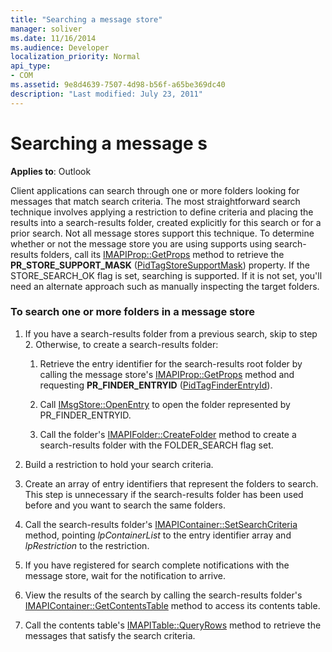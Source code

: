 ```yaml
---
title: "Searching a message store"
manager: soliver
ms.date: 11/16/2014
ms.audience: Developer
localization_priority: Normal
api_type:
- COM
ms.assetid: 9e8d4639-7507-4d98-b56f-a65be369dc40
description: "Last modified: July 23, 2011"
---
```


# Searching a message s
**Applies to**: Outlook 
  
Client applications can search through one or more folders looking for messages that match search criteria. The most straightforward search technique involves applying a restriction to define criteria and placing the results into a search-results folder, created explicitly for this search or for a prior search. Not all message stores support this technique. To determine whether or not the message store you are using supports using search-results folders, call its [IMAPIProp::GetProps](imapiprop-getprops.md) method to retrieve the **PR_STORE_SUPPORT_MASK** ([PidTagStoreSupportMask](pidtagstoresupportmask-canonical-property.md)) property. If the STORE_SEARCH_OK flag is set, searching is supported. If it is not set, you'll need an alternate approach such as manually inspecting the target folders.
  
### To search one or more folders in a message store
  
1. If you have a search-results folder from a previous search, skip to step 2. Otherwise, to create a search-results folder:
    
    1. Retrieve the entry identifier for the search-results root folder by calling the message store's [IMAPIProp::GetProps](imapiprop-getprops.md) method and requesting **PR_FINDER_ENTRYID** ([PidTagFinderEntryId](pidtagfinderentryid-canonical-property.md)).
        
    2. Call [IMsgStore::OpenEntry](imsgstore-openentry.md) to open the folder represented by PR_FINDER_ENTRYID. 
        
    3. Call the folder's [IMAPIFolder::CreateFolder](imapifolder-createfolder.md) method to create a search-results folder with the FOLDER_SEARCH flag set. 
    
2. Build a restriction to hold your search criteria. 
    
3. Create an array of entry identifiers that represent the folders to search. This step is unnecessary if the search-results folder has been used before and you want to search the same folders.
    
4. Call the search-results folder's [IMAPIContainer::SetSearchCriteria](imapicontainer-setsearchcriteria.md) method, pointing  _lpContainerList_ to the entry identifier array and  _lpRestriction_ to the restriction. 
    
5. If you have registered for search complete notifications with the message store, wait for the notification to arrive.
    
6. View the results of the search by calling the search-results folder's [IMAPIContainer::GetContentsTable](imapicontainer-getcontentstable.md) method to access its contents table. 
    
7. Call the contents table's [IMAPITable::QueryRows](imapitable-queryrows.md) method to retrieve the messages that satisfy the search criteria. 
    


